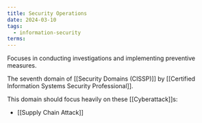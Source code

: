 ```yaml
---
title: Security Operations
date: 2024-03-10
tags:
  - information-security
terms:
---
```


Focuses in conducting investigations and implementing preventive measures.

The seventh domain of [[Security Domains (CISSP)]] by [[Certified Information Systems Security Professional]].

This domain should focus heavily on these [[Cyberattack]]s:

- [[Supply Chain Attack]]